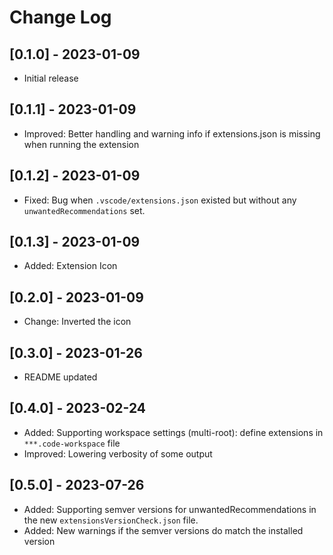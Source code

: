 # Change Log

## [0.1.0] - 2023-01-09

- Initial release

## [0.1.1] - 2023-01-09

- Improved: Better handling and warning info if extensions.json is missing when running the extension

## [0.1.2] - 2023-01-09

- Fixed: Bug when `.vscode/extensions.json` existed but without any `unwantedRecommendations` set.

## [0.1.3] - 2023-01-09

- Added: Extension Icon

## [0.2.0] - 2023-01-09

- Change: Inverted the icon

## [0.3.0] - 2023-01-26

- README updated

## [0.4.0] - 2023-02-24

- Added: Supporting workspace settings (multi-root): define extensions in `***.code-workspace` file
- Improved: Lowering verbosity of some output

## [0.5.0] - 2023-07-26

- Added: Supporting semver versions for unwantedRecommendations in the new `extensionsVersionCheck.json` file.
- Added: New warnings if the semver versions do match the installed version

